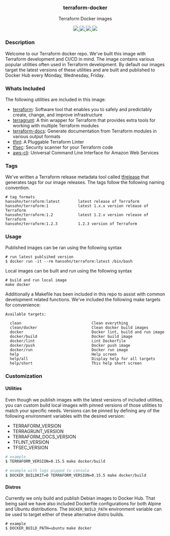 <div align="center">
  <h3>terraform-docker</h3>
  <p>Terraform Docker images</p>
  <p>
    <!-- Build Status -->
    <a href="https://actions-badge.atrox.dev/hansohn/terraform-docker/goto?ref=main">
      <img src="https://img.shields.io/endpoint.svg?url=https%3A%2F%2Factions-badge.atrox.dev%2Fhansohn%2Fterraform-docker%2Fbadge%3Fref%3Dmain&style=for-the-badge">
    </a>
    <!-- Github Tag -->
    <a href="https://gitHub.com/hansohn/terraform-docker/tags/">
      <img src="https://img.shields.io/github/tag/hansohn/terraform-docker.svg?style=for-the-badge">
    </a>
    <!-- License -->
    <a href="https://github.com/hansohn/terraform-docker/blob/main/LICENSE">
      <img src="https://img.shields.io/github/license/hansohn/terraform-docker.svg?style=for-the-badge">
    </a>
    <!-- LinkedIn -->
    <a href="https://linkedin.com/in/ryanhansohn">
      <img src="https://img.shields.io/badge/-LinkedIn-black.svg?style=for-the-badge&logo=linkedin&colorB=555">
    </a>
  </p>
</div>

### Description

Welcome to our Terraform docker repo. We've built this image with Terraform
development and CI/CD in mind. The image contains various popular utilities often
used in Terraform development. By default our images target the latest versions of
these utilities and are built and published to Docker Hub every Monday, Wednesday,
Friday.

### Whats Included

The following utilities are included in this image:

- [terraform](https://github.com/hashicorp/terraform): Software tool that enables you to safely and predictably create, change, and improve infrastructure
- [terragrunt](https://github.com/gruntwork-io/terragrunt): A thin wrapper for Terraform that provides extra tools for working with multiple Terraform modules
- [terraform-docs](https://github.com/terraform-docs/terraform-docs): Generate documentation from Terraform modules in various output formats
- [tfint](https://github.com/terraform-linters/tflint): A Pluggable Terraform Linter
- [tfsec](https://github.com/aquasecurity/tfsec): Security scanner for your Terraform code
- [aws-cli](https://github.com/aws/aws-cli): Universal Command Line Interface for Amazon Web Services

### Tags

We've written a Terraform release metadata tool called [tfrelease](https://github.com/hansohn/tfrelease)
that generates tags for our image releases. The tags follow the following naming
convention.

```
# tag formats
hansohn/terraform:latest        latest release of Terraform
hansohn/terraform:1             latest 1.x.x version release of Terraform
hansohn/terraform:1.2           latest 1.2.x version release of Terraform
hansohn/terraform:1.2.3         1.2.3 version of Terraform
```

### Usage

Published images can be ran using the following syntax

```
# run latest publsihed version
$ docker run -it --rm hansohn/terraform:latest /bin/bash
```

Local images can be built and run using the following syntax

```
# build and run local image
make docker
```

Additionally a Makefile has been included in this repo to assist with common development
related functions. We've included the following make targets for convenience:

```
Available targets:

  clean                               Clean everything
  clean/docker                        Clean docker build images
  docker                              Docker lint, build and run image
  docker/build                        Docker build image
  docker/lint                         Lint Dockerfile
  docker/push                         Docker push image
  docker/run                          Docker run image
  help                                Help screen
  help/all                            Display help for all targets
  help/short                          This help short screen
```

### Customization

#### Utilities

Even though we publish images with the latest versions of included utilities,
you can custom build local images with pinned versions of those utilities to
match your specific needs. Versions can be pinned by defining any of the following
environment variables with the desired version:

- TERRAFORM_VERSION
- TERRAGRUNT_VERSION
- TERRAFORM_DOCS_VERSION
- TFLINT_VERSION
- TFSEC_VERSION

```bash
# example
$ TERRAFORM_VERSION=0.15.5 make docker/build

# example with logs pipped to console
$ DOCKER_BUILDKIT=0 TERRAFORM_VERSION=0.15.5 make docker/build
```

#### Distros

Currently we only build and publish Debian images to Docker Hub. That being said
we have also included Dockerfile configurations for both Alpine and Ubuntu
distributions. The `DOCKER_BUILD_PATH` environment variable can be used to target
either of these alternative distro builds.

```
# example
$ DOCKER_BUILD_PATH=ubuntu make docker
```
